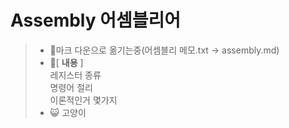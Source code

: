# Assembly 어셈블리어
> - 🔨마크 다운으로 옮기는중(어셈블리 메모.txt -> assembly.md)
> - 📑[ **내용** ]<br/>
> 레지스터 종류<br/>
> 명령어 절리<br/>
> 이론적인거 몇가지
> - 😺 고양이
